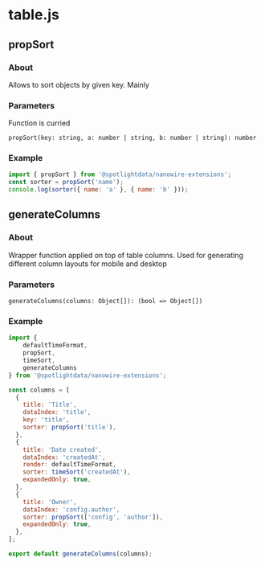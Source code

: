 # table.js

## propSort

### About

Allows to sort objects by given key. Mainly

### Parameters

Function is curried

```jasvasript
propSort(key: string, a: number | string, b: number | string): number
```

### Example

```javascript
import { propSort } from '@spotlightdata/nanowire-extensions';
const sorter = propSort('name');
console.log(sorter({ name: 'a' }, { name: 'b' }));
```

## generateColumns

### About

Wrapper function applied on top of table columns.
Used for generating different column layouts for mobile and desktop 

### Parameters

```jasvasript
generateColumns(columns: Object[]): (bool => Object[])
```

### Example

```javascript
import {
	defaultTimeFormat,
	propSort,
	timeSort,
	generateColumns
} from '@spotlightdata/nanowire-extensions';

const columns = [
  {
    title: 'Title',
    dataIndex: 'title',
    key: 'title',
    sorter: propSort('title'),
  },
  {
    title: 'Date created',
    dataIndex: 'createdAt',
    render: defaultTimeFormat,
    sorter: timeSort('createdAt'),
    expandedOnly: true,
  },
  {
    title: 'Owner',
    dataIndex: 'config.author',
    sorter: propSort(['config', 'author']),
    expandedOnly: true,
  },
];

export default generateColumns(columns);

```
